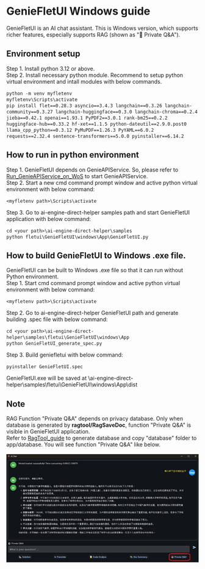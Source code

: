 # GenieFletUI Windows guide

GenieFletUI is an AI chat assistant. This is Windows version, which supports richer features, especially supports RAG (shown as "🤖 Private Q&A").

## Environment setup

Step 1. Install python 3.12 or above.<br>
Step 2. Install necessary python module. Recommend to setup python virtual environment and intall modules with below commands.<br>
```
python -m venv myfletenv
myfletenv\Scripts\activate
pip install flet==0.28.3 asyncio==3.4.3 langchain==0.3.26 langchain-community==0.3.27 langchain-huggingface==0.3.0 langchain-chroma==0.2.4 jieba==0.42.1 openai==1.93.1 PyPDF2==3.0.1 rank-bm25==0.2.2 huggingface-hub==0.33.2 hf-xet==1.1.5 python-dateutil==2.9.0.post0 llama_cpp_python==0.3.12 PyMuPDF==1.26.3 PyYAML==6.0.2 requests==2.32.4 sentence-transformers==5.0.0 pyinstaller==6.14.2
```

## How to run in python environment

Step 1. GenieFletUI depends on GenieAPIService. So, please refer to [Run_GenieAPIService_on_WoS](../../../genie/c++/README.md) to start GenieAPIService.<br>
Step 2. Start a new cmd command prompt window and active python virtual environment with below command:
```
<myfletenv path>\Scripts\activate
```
Step 3. Go to ai-engine-direct-helper samples path and start GenieFletUI application with below command:
```
cd <your path>\ai-engine-direct-helper\samples
python fletui\GenieFletUI\windows\App\GenieFletUI.py
```

## How to build GenieFletUI to Windows .exe file.

GenieFletUI can be built to Windows .exe file so that it can run without Python environment.<br>
Step 1. Start cmd command prompt window and active python virtual environment with below command:
```
<myfletenv path>\Scripts\activate
```
Step 2. Go to ai-engine-direct-helper GenieFletUI path and generate building .spec file with below command:
```
cd <your path>\ai-engine-direct-helper\samples\fletui\GenieFletUI\windows\App
python GenieFletUI_generate_spec.py
```
Step 3. Build geniefletui with below command:
```
pyinstaller GenieFletUI.spec
```
GenieFletUI.exe will be saved at <your path>\ai-engine-direct-helper\samples\fletui\GenieFletUI\windows\App\dist <br>

## Note

RAG Function "Private Q&A" depends on privacy database. Only when database is generated by **ragtool/RagSaveDoc**, function "Private Q&A" is visible in GenieFletUI application.<br>
Refer to [RagTool_guide](RagTool/README.md) to generate database and copy "database" folder to app/database. You will see function "Private Q&A" like below.<br><br>
![image-GenieFletUI_PrintScreen](App/assets/GenieFletUI_PrintScreen.jpg)
